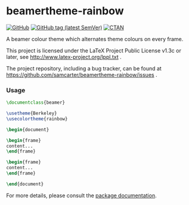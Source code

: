 # beamertheme-rainbow

[![GitHub](https://img.shields.io/github/license/samcarter/beamertheme-rainbow.svg?color=blue)](http://www.latex-project.org/lppl.txt)
[![GitHub tag (latest SemVer)](https://img.shields.io/github/tag/samcarter/beamertheme-rainbow.svg?label=current%20version)](https://github.com/samcarter/beamertheme-rainbow/releases/latest)
[![CTAN](https://img.shields.io/ctan/v/beamertheme-rainbow.svg)](https://ctan.org/pkg/beamertheme-rainbow)

A beamer colour theme which alternates theme colours on every frame.

This project is licensed under the LaTeX Project Public License v1.3c or later, see http://www.latex-project.org/lppl.txt .

The project repository, including a bug tracker, can be found at https://github.com/samcarter/beamertheme-rainbow/issues .

### Usage

```latex
\documentclass{beamer}

\usetheme{Berkeley}
\usecolortheme{rainbow}

\begin{document}

\begin{frame}
content...
\end{frame}

\begin{frame}
content...
\end{frame}

\end{document}
```

For more details, please consult the [package documentation](https://github.com/samcarter/beamertheme-rainbow/blob/main/documentation.pdf).
